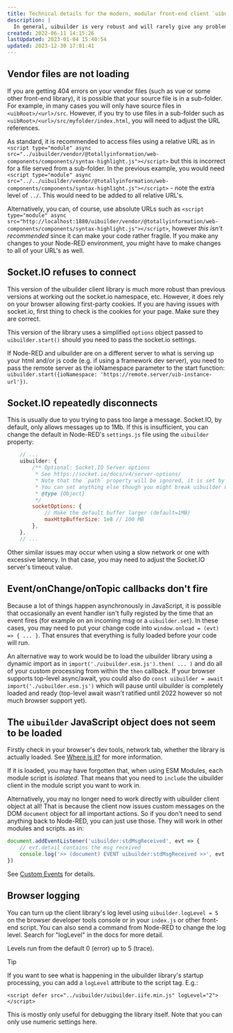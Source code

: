 ```yaml
---
title: Technical details for the modern, modular front-end client `uibuilder.esm.js` and `uibuilder.iife.js`
description: |
  In general, uibuilder is very robust and will rarely give any problems. However, here are a few issues that have been seen in the past.
created: 2022-06-11 14:15:26
lastUpdated: 2023-01-04 15:40:54
updated: 2023-12-30 17:01:41
---
```


## Vendor files are not loading

If you are getting 404 errors on your vendor files (such as vue or some other front-end library), it is possible that your source file is in a sub-folder. For example, in many cases you will only have source files in `<uibRoot>/<url>/src`. However, if you try to use files in a sub-folder such as `<uibRoot>/<url>/src/myfolder/index.html`, you will need to adjust the URL references. 

As standard, it is recommended to access files using a relative URL as in `<script type="module" async src="../uibuilder/vendor/@totallyinformation/web-components/components/syntax-highlight.js"></script>` but this is incorrect for a file served from a sub-folder. In the previous example, you would need `<script type="module" async src="../../uibuilder/vendor/@totallyinformation/web-components/components/syntax-highlight.js"></script>` - note the extra level of `../`. This would need to be added to all relative URL's. 

Alternatively, you can, of course, use absolute URLs such as `<script type="module" async src="http://localhost:1880/uibuilder/vendor/@totallyinformation/web-components/components/syntax-highlight.js"></script>`, however *this isn't recommended* since it can make your code rather fragile. If you make any changes to your Node-RED environment, you might have to make changes to all of your URL's as well.

## Socket.IO refuses to connect

This version of the uibuilder client library is much more robust than previous versions at working out the socket.io namespace, etc. However, it does rely on your browser allowing first-party cookies. If you are having issues with socket.io, first thing to check is the cookies for your page. Make sure they are correct.

This version of the library uses a simplified `options` object passed to `uibuilder.start()` should you need to pass the socket.io settings.

If Node-RED and uibuilder are on a different server to what is serving up your html and/or js code (e.g. if using a framework dev server), you need to pass the remote server as the ioNamespace parameter to the start function: `uibuilder.start({ioNamespace: 'https://remote.server/uib-instance-url'})`.

## Socket.IO repeatedly disconnects

This is usually due to you trying to pass too large a message. Socket.IO, by default, only allows messages up to 1Mb. If this is insufficient, you can change the default in Node-RED's `settings.js` file using the `uibuilder` property:

```javascript
    // ...
    uibuilder: {
        /** Optional: Socket.IO Server options
         * See https://socket.io/docs/v4/server-options/
         * Note that the `path` property will be ignored, it is set by uibuilder itself.
         * You can set anything else though you might break uibuilder unless you know what you are doing.
         * @type {Object}
         */
        socketOptions: {
            // Make the default buffer larger (default=1MB)
            maxHttpBufferSize: 1e8 // 100 MB
        },
    },
    // ...
```

Other similar issues may occur when using a slow network or one with excessive latency. In that case, you may need to adjust the Socket.IO server's timeout value.

## Event/onChange/onTopic callbacks don't fire

Because a lot of things happen asynchronously in JavaScript, it is possible that occasionally an event handler isn't fully registed by the time that an event fires (for example on an incoming msg or a `uibuilder.set`). In these cases, you may need to put your change code into `window.onload = (evt) => { ... }`. That ensures that everything is fully loaded before your code will run.

An alternative way to work would be to load the uibuilder library using a dynamic import as in `import('./uibuilder.esm.js').then( ... )` and do all of your custom processing from within the `then` callback. If your browser supports top-level async/await, you could also do `const uibuilder = await import('./uibuilder.esm.js')` which will pause until uibuilder is completely loaded and ready (top-level await wasn't ratified until 2022 however so not much browser support yet).

## The `uibuilder` JavaScript object does not seem to be loaded

Firstly check in your browser's dev tools, network tab, whether the library is actually loaded. See [Where is it?](../uibuilder.module.md#where-is-it) for more information.

If it is loaded, you may have forgotten that, when using ESM Modules, each module script is _isolated_. That means that you need to `include` the uibuilder client in the module script you want to work in.

Alternatively, you may no longer need to work directly with uibuilder client object at all! That is because the client now issues custom messages on the DOM `document` object for all important actions. So if you don't need to send anything back to Node-RED, you can just use those. They will work in other modules and scripts. as in:

```javascript
document.addEventListener('uibuilder:stdMsgReceived', evt => {
    // evt.detail contains the msg received
    console.log('>> (document) EVENT uibuilder:stdMsgReceived >>', evt.detail)
})
```

See [Custom Events](technical-reference.md#custom-events) for details.

## Browser logging

You can turn up the client library's log level using `uibuilder.logLevel = 5` on the browser developer tools console or in your `index.js` or other front-end script. You can also send a command from Node-RED to change the log level. Search for "logLevel" in the docs for more detail.

Levels run from the default 0 (error) up to 5 (trace).

> [!TIP]
> If you want to see what is happening in the uibuilder library's startup processing, you can add a `logLevel` attribute to the script tag. E.g.:
> ```
> <script defer src="../uibuilder/uibuilder.iife.min.js" logLevel="2"></script>
> ```
> This is mostly only useful for debugging the library itself. Note that you can only use numeric settings here.
